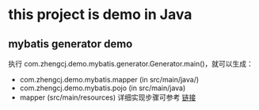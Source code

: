 # this project is demo in Java
## mybatis generator demo
执行 com.zhengcj.demo.mybatis.generator.Generator.main()，就可以生成：
+ com.zhengcj.demo.mybatis.mapper (in src/main/java/)
+ com.zhengcj.demo.mybatis.pojo (in src/main/java)
+ mapper (src/main/resources)
详细实现步骤可参考 [链接](https://blog.csdn.net/u010358168/article/details/86246351)
